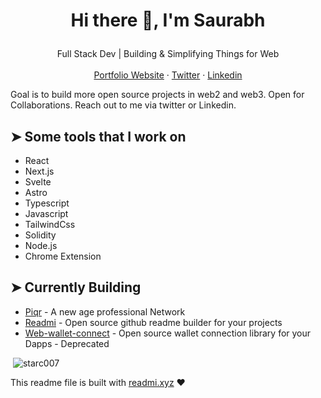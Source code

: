 # <p align="center">Hi there 👋, I'm Saurabh</p>
<p align="center">
  Full Stack Dev | Building & Simplifying Things for Web
    <br />
    <br />
    <a href="https://saura3h.xyz" target="_blank">Portfolio Website</a>
    ·
    <a href="https://twitter.com/saurra3h" target="_blank">Twitter</a>
    ·
    <a href="https://linkedin.com/in/starc007" target="_blank">Linkedin</a>
  </p>

Goal is to build more open source projects in web2 and web3. Open for Collaborations. Reach out to me via twitter or Linkedin.
    
## ➤ Some tools that I work on
- React
- Next.js
- Svelte
- Astro
- Typescript
- Javascript
- TailwindCss
- Solidity
- Node.js
- Chrome Extension

## ➤ Currently Building
- [Piqr](https://piqr.in) - A new age professional Network
- [Readmi](https://readmi.xyz) - Open source github readme builder for your projects
- [Web-wallet-connect](https://github.com/starc007/web3-wallet-connect) - Open source wallet connection library for your Dapps - Deprecated

<p>&nbsp;<img src="https://github-readme-stats.vercel.app/api?username=starc007&show_icons=true&locale=en" alt="starc007" /></p>
    

This readme file is built with [readmi.xyz](https://readmi.xyz) ❤️
